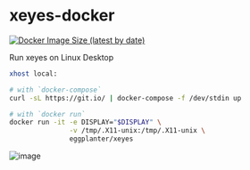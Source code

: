 # xeyes-docker

[![Docker Image Size (latest by date)](https://img.shields.io/docker/image-size/eggplanter/xeyes)](https://hub.docker.com/r/eggplanter/xeyes)

Run xeyes on Linux Desktop

```bash
xhost local:

# with `docker-compose`
curl -sL https://git.io/ | docker-compose -f /dev/stdin up

# with `docker run`
docker run -it -e DISPLAY="$DISPLAY" \
               -v /tmp/.X11-unix:/tmp/.X11-unix \
               eggplanter/xeyes
```

![image](https://user-images.githubusercontent.com/42153744/132149348-b0509d49-ccaa-4501-8844-9d38d41626a1.png)

